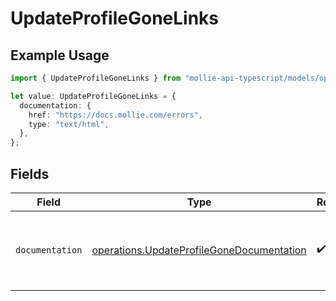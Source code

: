 # UpdateProfileGoneLinks

## Example Usage

```typescript
import { UpdateProfileGoneLinks } from "mollie-api-typescript/models/operations";

let value: UpdateProfileGoneLinks = {
  documentation: {
    href: "https://docs.mollie.com/errors",
    type: "text/html",
  },
};
```

## Fields

| Field                                                                                                  | Type                                                                                                   | Required                                                                                               | Description                                                                                            |
| ------------------------------------------------------------------------------------------------------ | ------------------------------------------------------------------------------------------------------ | ------------------------------------------------------------------------------------------------------ | ------------------------------------------------------------------------------------------------------ |
| `documentation`                                                                                        | [operations.UpdateProfileGoneDocumentation](../../models/operations/updateprofilegonedocumentation.md) | :heavy_check_mark:                                                                                     | The URL to the generic Mollie API error handling guide.                                                |